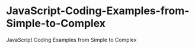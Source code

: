 # JavaScript-Coding-Examples-from-Simple-to-Complex
JavaScript Coding Examples from Simple to Complex
